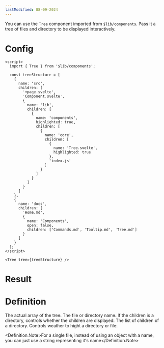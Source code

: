 ```yaml
---
lastModified: 08-09-2024
---
```


<script>
  import { Tree, Definition } from "$lib/components";

  const treeStructure = [
    {
      name: "src",
      children: [
        "+page.svelte", "Component.svelte",
        {
          name: "lib",
          children: [
            {
              name: "components",
              highlighted: true,
              children: [
                {
                  name: "core",
                  children: [
                    {
                      name:"Tree.svelte",
                      highlighted:true
                    },
                    "index.js"
                  ]
                },
              ]
            },
          ]
        },
      ]
    },
    {
      name: "docs",
      children: [
        "Home.md",
        {
          name: "Components",
          open: false,
          children: [
            "Commands.md", "Tooltip.md", "Tree.md"
          ]
        }
      ]
    }
  ]
</script>

You can use the `Tree` component imported from `$lib/components`. Pass it a tree of files and directory to be displayed interactively.

# Config

```svelte
<script>
  import { Tree } from '$lib/components';

  const treeStructure = [
    {
      name: 'src',
      children: [
        '+page.svelte',
        'Component.svelte',
        {
          name: 'lib',
          children: [
            {
              name: 'components',
              highlighted: true,
              children: [
                {
                  name: 'core',
                  children: [
                    {
                      name: 'Tree.svelte',
                      highlighted: true
                    },
                    'index.js'
                  ]
                }
              ]
            }
          ]
        }
      ]
    },
    {
      name: 'docs',
      children: [
        'Home.md',
        {
          name: 'Components',
          open: false,
          children: ['Commands.md', 'Tooltip.md', 'Tree.md']
        }
      ]
    }
  ];
</script>

<Tree tree={treeStructure} />
```

# Result

<Tree tree={treeStructure} />

# Definition

<Definition name="Tree" description="The tree component.">
  <Definition.Prop type="array" path="tree" default="[]" required>The actual array of the tree.</Definition.Prop>
  <Definition.Prop type="string" path="tree.name" required>The file or directory name.</Definition.Prop>
  <Definition.Prop type="boolean" path="tree.open" default="true">If the children is a directory, controls whether the children are displayed.</Definition.Prop>
  <Definition.Prop type="array" path="tree.children">The list of children of a directory.</Definition.Prop>
  <Definition.Prop type="boolean" path="tree.highlighted" default="false">Controls weather to hight a directory or file.</Definition.Prop>

  <Definition.Note>For a single file, instead of using an object with a name, you can just use a string representing it's name</Definition.Note>
</Definition>

